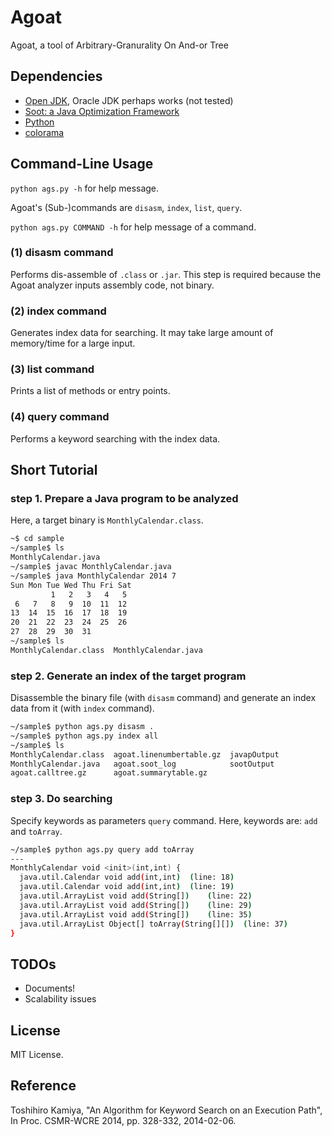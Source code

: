 Agoat
======

Agoat, a tool of Arbitrary-Granurality On And-or Tree

## Dependencies

* [Open JDK](http://openjdk.java.net/), Oracle JDK perhaps works (not tested)
* [Soot: a Java Optimization Framework](http://www.sable.mcgill.ca/soot/)
* [Python](https://www.python.org/)
* [colorama](https://pypi.python.org/pypi/colorama)

## Command-Line Usage

`python ags.py -h` for help message.

Agoat's (Sub-)commands are `disasm`, `index`, `list`, `query`.

`python ags.py COMMAND -h` for help message of a command.

### (1) disasm command

Performs dis-assemble of `.class` or `.jar`.
This step is required because the Agoat analyzer inputs assembly code, not binary.

### (2) index command

Generates index data for searching.
It may take large amount of memory/time for a large input.

### (3) list command

Prints a list of methods or entry points.

### (4) query command

Performs a keyword searching with the index data.

## Short Tutorial

### step 1. Prepare a Java program to be analyzed

Here, a target binary is `MonthlyCalendar.class`.

```bash
~$ cd sample
~/sample$ ls
MonthlyCalendar.java
~/sample$ javac MonthlyCalendar.java
~/sample$ java MonthlyCalendar 2014 7
Sun Mon Tue Wed Thu Fri Sat
         1   2   3   4   5  
 6   7   8   9  10  11  12  
13  14  15  16  17  18  19  
20  21  22  23  24  25  26  
27  28  29  30  31
~/sample$ ls
MonthlyCalendar.class  MonthlyCalendar.java
```

### step 2. Generate an index of the target program

Disassemble the binary file (with `disasm` command)
and generate an index data from it (with `index` command).

```bash
~/sample$ python ags.py disasm .
~/sample$ python ags.py index all
~/sample$ ls
MonthlyCalendar.class  agoat.linenumbertable.gz  javapOutput
MonthlyCalendar.java   agoat.soot_log            sootOutput
agoat.calltree.gz      agoat.summarytable.gz
```

### step 3. Do searching

Specify keywords as parameters `query` command.
Here, keywords are: `add` and `toArray`.

```bash
~/sample$ python ags.py query add toArray
---
MonthlyCalendar void <init>(int,int) {
  java.util.Calendar void add(int,int)	(line: 18)
  java.util.Calendar void add(int,int)	(line: 19)
  java.util.ArrayList void add(String[])	(line: 22)
  java.util.ArrayList void add(String[])	(line: 29)
  java.util.ArrayList void add(String[])	(line: 35)
  java.util.ArrayList Object[] toArray(String[][])	(line: 37)
}
```

## TODOs

* Documents!
* Scalability issues

## License

MIT License.

## Reference

Toshihiro Kamiya, "An Algorithm for Keyword Search on an Execution Path", In Proc. CSMR-WCRE 2014, pp. 328-332, 2014-02-06.
